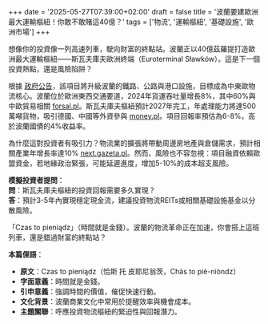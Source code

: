 +++
date = '2025-05-27T07:39:00+02:00'
draft = false
title = '波蘭要建歐洲最大運輸樞紐！你敢不敢賭這40億？'
tags = ['物流', '運輸樞紐', '基礎設施', '歐洲市場']
+++

想像你的投資像一列高速列車，駛向財富的終點站。波蘭正以40億茲羅提打造歐洲最大運輸樞紐——斯瓦夫庫夫歐洲終端（Euroterminal Sławków）。這是下一個投資熱點，還是風險陷阱？

根據 [政府公告](https://www.gov.pl/web/przemysl/euroterminal-slawkow-kluczowym-hubem-logistycznym-europy-srodkowo-wschodniej)，該項目將升級波蘭的鐵路、公路與港口設施，目標成為中東歐物流核心。波蘭位於歐洲東西交通要道，2024年貨運吞吐量增長8%，其中60%與中歐貿易相關 [forsal.pl](https://forsal.pl/transport/aktualnosci/artykuly/9808270,bedziemy-miec-najwiekszy-hub-transportowy-w-europie-zloty-interes-dl.html)。斯瓦夫庫夫樞紐預計2027年完工，年處理能力將達500萬噸貨物，吸引德國、中國等外資參與 [money.pl](https://www.money.pl/gospodarka/inwestycja-na-slasku-pochlonie-ponad-4-mld-zl-donald-tusk-zloty-interes-dla-polski-7160851578616768a.html)。項目回報率預估為6-8%，高於波蘭國債的4%收益率。

為什麼這對投資者有吸引力？物流業的擴張將帶動周邊房地產與倉儲需求，預計相關產業年增長率達10% [next.gazeta.pl](https://next.gazeta.pl/next/7,151003,31970037,donald-tusk-oglasza-bombe-w-polsce-powstanie-gigant-najwiekszy.html)。然而，風險也不容忽視：項目融資依賴歐盟資金，若地緣政治緊張，可能延遲進度，增加5-10%的成本超支風險。

**模擬投資者提問**：  
**問**：斯瓦夫庫夫樞紐的投資回報需要多久實現？  
**答**：預計3-5年內實現穩定現金流，建議投資物流REITs或相關基礎設施基金以分散風險。

「Czas to pieniądz」（時間就是金錢）。波蘭的物流革命正在加速，你會搭上這班列車，還是錯過財富的終點站？

**本篇俚語**：  
- **原文**：Czas to pieniądz（恰斯 托 皮耶尼翁茨，Chàs to piè-niòndz）  
- **字面意義**：時間就是金錢。  
- **引申意義**：強調時間的價值，催促快速行動。  
- **文化背景**：波蘭商業文化中常用於提醒效率與機會成本。  
- **主題關聯**：呼應投資物流樞紐的緊迫性與回報潛力。